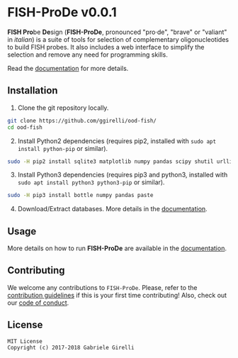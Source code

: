 # FISH-ProDe v0.0.1

**FISH Pro**be **De**sign (**FISH-ProDe**, pronounced "pro‧de", "brave" or "valiant" in *italian*) is a suite of tools for selection of complementary oligonucleotides to build FISH probes. It also includes a web interface to simplify the selection and remove any need for programming skills.

Read the [documentation](https://ggirelli.github.io/fish-prode/) for more details.

Installation
---

1. Clone the git repository locally.

```bash
git clone https://github.com/ggirelli/ood-fish/
cd ood-fish
```

2. Install Python2 dependencies (requires pip2, installed with `sudo apt install python-pip` or similar).

```bash
sudo -H pip2 install sqlite3 matplotlib numpy pandas scipy shutil urllib2 xml zipfile
```

3. Install Python3 dependencies (requires pip3 and python3, installed with `sudo apt install python3 python3-pip` or similar).

```bash
sudo -H pip3 install bottle numpy pandas paste
```

4. Download/Extract databases. More details in the [documentation](https://ggirelli.github.io/fish-prode/database).

Usage
---

More details on how to run **FISH-ProDe** are available in the [documentation](https://ggirelli.github.io/fish-prode/usage).

Contributing
---

We welcome any contributions to `FISH-ProDe`. Please, refer to the [contribution guidelines](https://ggirelli.github.io/fish-prode/contributing) if this is your first time contributing! Also, check out our [code of conduct](https://ggirelli.github.io/fish-prode/code_of_conduct).

License
---

```
MIT License
Copyright (c) 2017-2018 Gabriele Girelli
```